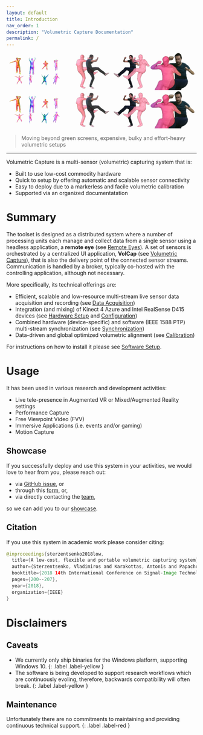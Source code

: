 ```yaml
---
layout: default
title: Introduction
nav_order: 1
description: "Volumetric Capture Documentation"
permalink: /
---
```


![Banner](/assets/images/header.png)
![Banner](assets/images/header.png)
> Moving beyond green screens, expensive, bulky and effort-heavy volumetric setups
___

Volumetric Capture is a multi-sensor (volumetric) capturing system that is:
- Built to use low-cost commodity hardware
- Quick to setup by offering automatic and scalable sensor connectivity
- Easy to deploy due to a markerless and facile volumetric calibration
- Supported via an organized documentatation

# Summary
The toolset is designed as a distributed system where a number of processing units each manage and collect data from a single sensor using a headless application, a **remote eye** (see [Remote Eyes](docs/eyes.md)). 
A set of sensors is orchestrated by a centralized UI application, **VolCap** (see [Volumetric Capture](docs/volcap.md)), that is also the delivery point of the connected sensor streams.
Communication is handled by a broker, typically co-hosted with the controlling application, although not necessary.

More specifically, its technical offerings are:
- Efficient, scalable and low-resource multi-stream live sensor data acquisition and recording (see [Data Acquisition](docs/acquisition.md))
- Integration (and mixing) of Kinect 4 Azure and Intel RealSense D415 devices (see [Hardware Setup](docs/hardware/hardware.md) and [Configuration](docs/configure.md))
- Combined hardware (device-specific) and software (IEEE 1588 PTP) multi-stream synchronization (see [Synchronization](docs/synchronization.md))
- Data-driven and global optimized volumetric alignment (see [Calibration](docs/calibration.md))

For instructions on how to install it please see [Software Setup](docs/software.md).

# Usage
It has been used in various research and development activities:
- Live tele-presence in Augmented VR or Mixed/Augmented Reality settings
- Performance Capture
- Free Viewpoint Video (FVV)
- Immersive Applications (i.e. events and/or gaming)
- Motion Capture

## Showcase
If you successfully deploy and use this system in your activities, we would love to hear from you, please reach out:
- via [GitHub issue](https://github.com/VCL3D/VolumetricCapture/issues), or
- through this [form](https://docs.google.com/forms/u/0/), or,
- via directly contacting the [team](#team),

so we can add you to our [showcase](docs/showcase.md).

## Citation
If you use this system in academic work please consider citing:
```java
@inproceedings{sterzentsenko2018low,
  title={A low-cost, flexible and portable volumetric capturing system},
  author={Sterzentsenko, Vladimiros and Karakottas, Antonis and Papachristou, Alexandros and Zioulis, Nikolaos and Doumanoglou, Alexandros and Zarpalas, Dimitrios and Daras, Petros},
  booktitle={2018 14th International Conference on Signal-Image Technology \& Internet-Based Systems (SITIS)},
  pages={200--207},
  year={2018},
  organization={IEEE}
}
```

# Disclaimers

## Caveats
- We currently only ship binaries for the Windows platform, supporting Windows 10.
{: .label .label-yellow }
- The software is being developed to support research workflows which are continuously evoling, therefore, backwards compatibility will often break.
{: .label .label-yellow }

## Maintenance
Unfortunately there are no commitments to maintaining and providing continuous technical support.
{: .label .label-red }
